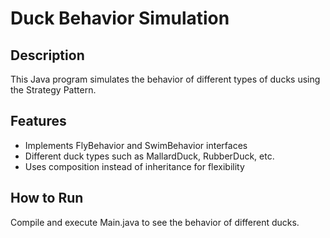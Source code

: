 # Duck Behavior Simulation
## Description
This Java program simulates the behavior of different types of ducks using the Strategy Pattern.
## Features
- Implements FlyBehavior and SwimBehavior interfaces
- Different duck types such as MallardDuck, RubberDuck, etc.
- Uses composition instead of inheritance for flexibility
## How to Run
Compile and execute Main.java to see the behavior of different ducks.
